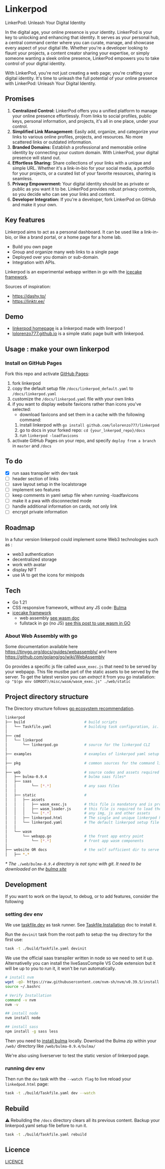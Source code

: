 # Linkerpod

LinkerPod: Unleash Your Digital Identity

In the digital age, your online presence is your identity. LinkerPod is your key to unlocking and enhancing that identity. It serves as your personal hub, a central command center where you can curate, manage, and showcase every aspect of your digital life. Whether you're a developer looking to flaunt your projects, a content creator sharing your expertise, or simply someone wanting a sleek online presence, LinkerPod empowers you to take control of your digital identity.

With LinkerPod, you're not just creating a web page; you're crafting your digital identity. It's time to unleash the full potential of your online presence with LinkerPod: Unleash Your Digital Identity.

## Promises

1. **Centralized Control:** LinkerPod offers you a unified platform to manage your online presence effortlessly. From links to social profiles, public keys, personal information, and projects, it's all in one place, under your control.
1. **Simplified Link Management:** Easily add, organize, and categorize your links to various online profiles, projects, and resources. No more scattered links or outdated information.
1. **Branded Domains:** Establish a professional and memorable online identity by connecting your custom domain. With LinkerPod, your digital presence will stand out.
1. **Effortless Sharing:** Share collections of your links with a unique and simple URL. Whether it's a link-in-bio for your social media, a portfolio for your projects, or a curated list of your favorite resources, sharing is seamless.
1. **Privacy Empowerment:** Your digital identity should be as private or public as you want it to be. LinkerPod provides robust privacy controls, so you decide who can see your links and content.
1. **Developer Integration:** If you're a developer, fork LinkerPod on GitHub and make it your own.

## Key features

Linkerpod aims to act as a personal dashboard. It can be used like a link-in-bio, or like a brand portal, or a home page for a home lab.

- Build you own page
- Group and organize many web links to a single page
- Deployed over you domain or sub-domain.
- Integration with APIs.

Linkerpod is an experimental webapp written in go with the [icecake framework](icecake.dev).

Sources of inspiration: 
- https://dashy.to/
- https://linktr.ee/

## Demo

- [linkerpod homepage](https://linkerpod.net) is a linkerpod made with linerpod !
- [lolorenzo777.github.io](https://lolorenzo777.github.io/linkerpod) is a simple static page built with linkerpod.

## Usage : make your own linkerpod

### Install on GitHub Pages

Fork this repo and activate [GitHub Pages](https://pages.github.com/):

1. fork linkerpod 
1. copy the default setup file `/docs/linkerpod_default.yaml` to `/docs/linkerpod.yaml`
1. customize the `/docs/linkerpod.yaml` file with your own links
1. if you want to display website favicons rather than icons you've selected:
    - download favicons and set them in a cache with the following command:
    1. install linkerpod with `go install github.com/lolorenzo777/linkerpod`
    1. go to docs in your forked repo: `cd {your_lnkerpod_repo}/docs`
    1. run `linkerpod -loadfavicons`
1. activate GitHub Pages on your repo, and specify `deploy from a branch` in `master` and `/docs`

## To do

- [x] run saas transpiler with dev task
- [ ] header section of links
- [ ] save layout setup in the localstorage
- [ ] implement seo features
- [ ] keep comments in yaml setup file when running -loadfavicons
- [ ] make it a pwa with disconnected mode
- [ ] handle additional information on cards, not only link
- [ ] encrypt private information

## Roadmap

In a futur version linkerpod could implement some Web3 technologies such as :
- web3 authentication 
- decentralized storage
- work with avatar
- display NFT
- use IA to get the icons for minipods

## Tech

- Go 1.21
- CSS responsive framework, without any JS code: [Bulma](https://bulma.io/)
- [icecake framework](icecake.dev)
    - web assembly [see wasm doc](https://developer.mozilla.org/fr/docs/WebAssembly)
    - fullstack in go (no JS) [see this post to use wasm in GO](https://tutorialedge.net/golang/writing-frontend-web-framework-webassembly-go/)

### About Web Assembly with go

Some documentation available here https://tinygo.org/docs/guides/webassembly/ and here https://github.com/golang/go/wiki/WebAssembly

Go provides a specific js file called `wasm_exec.js` that need to be served by your webpapp. This file mustbe part of the static assets to be served by the server. To get the latest version you can _extract_ it from you go installation: `cp "$(go env GOROOT)/misc/wasm/wasm_exec.js" ./web/static`

## Project directory structure

The Directory structure follows [go ecosystem recommendation](https://github.com/golang-standards/project-layout).

```bash
linkerpod
├── build                           # build scripts
│   └── Taskfile.yaml               # building task configuration, ic. autobuild the front
│
├── cmd
│   └── linkerpod                 
│       └── linkerpod.go            # source for the linkerpod CLI
│
├── examples                        # examples of linkerpod yaml setup files
│
├── pkg                             # common sources for the command line and the wasm code
│
├── web                             # source codes and assets required by the front
│   ├── bulma-0.9.4                 # bulma saas files*
│   ├── saas
│   │       └── [*.*]               # any saas files
│   │
│   ├── static                      # 
│   │   ├── assets
│   │   │   ├── wasm_exec.js        # this file is mandatory and is provided by the go compiler
│   │   │   ├── wasm_loader.js      # this file is required to load the wasm code
│   │   │   └── [*.*]               # any img, js and other assets
│   │   ├── linkerpod.html          # The single and unique linkerpod html file
│   │   └── linkerpod.yaml          # The default linkerpod setup file
│   │
│   └── wasm
│       └── webapp.go               # the front app entry point
│           └── [*.*]               # front app wasm components
│
├── website OR docs                 # the self sufficient dir to serve the app in production, built with prod tasks (see Taskfile.yaml)
│   ├── *.*

```

_\* The `./web/bulma-0.9.4` directory is not sync with git. It need to be downloaded on the [bulma site](https://bulma.io/documentation/customize/with-sass-cli/)_


## Development

If you want to work on the layout, to debug, or to add features, consider the following

### setting dev env

We use [taskfile.dev](https://taskfile.dev) as task runner. See [Taskfile Installation](https://taskfile.dev/installation/) doc to install it.

Run the `devinit` task from the root path to setup the `tmp` directory for the first use:

```bash
task -t ./build/Taskfile.yaml devinit
```

We use the official saas transpiler written in node so we need to set it up. Alternativelly you can install the liveSassCompile VS Code extension but it will be up to you to run it, it won't be run automatically.

```bash
# install nvm
wget -qO- https://raw.githubusercontent.com/nvm-sh/nvm/v0.39.5/install.sh | bash
source ~/.bashrc

# Verify Installation
command -v nvm
nvm -v

## install node
nvm install node

## install sass
npm install -g sass less

```

Then you need to [install bulma](https://bulma.io/) locally.
Download the Bulma zip within your `/web/` directory like `/web/bulma-0.9.4/bulma/`

We're also using liverserver to test the static version of linkerpod page.

### running dev env

Then run the `dev` task with the `--watch flag` to live reload your `linkedpod.html` page:

```bash
task -t ./build/Taskfile.yaml dev --watch
```

## Rebuild

:warning: Rebuilding the `/docs` directory clears all its previous content. Backup your linkerpod.yaml setup file before to run it.

```bash
task -t ./build/Taskfile.yaml rebuild
```


## Licence

[LICENCE](LICENCE)
 